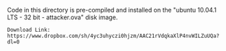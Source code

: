 Code in this directory is pre-compiled and installed on the "ubuntu 10.04.1 LTS - 32 bit - attacker.ova" disk image.
```
Download Link: https://www.dropbox.com/sh/4yc3uhyczi0hjzm/AAC21rVdqkaXlP4nvWILZuUQa?dl=0
```
